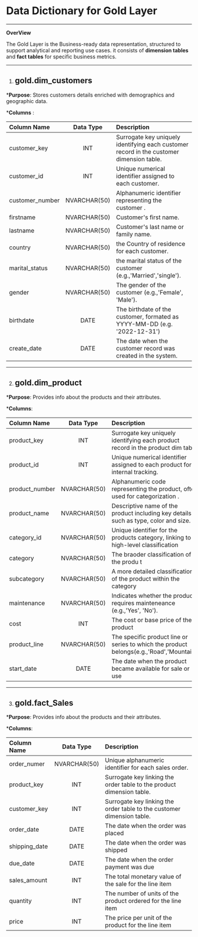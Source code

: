 # Data Dictionary for Gold Layer
----

**OverView**

The Gold Layer is the Business-ready data representation, structured to support analytical and reporting use cases. it consists 
of **dimension tables** and **fact tables** for specific business metrics.

----

1. ## gold.dim_customers

 ***Purpose**: Stores customers details enriched with demographics and geographic data.
 
 ***Columns** : 

| Column Name   | Data Type   | Description                                                                                  |
|:--------------|:-----------:| :-----------------------------------------------------------------------------------         |
|customer_key   | INT         | Surrogate key uniquely identifying each customer record in the customer dimension table.     |
|customer_id    | INT         | Unique numerical identifier assigned to each customer.                                       |
|customer_number| NVARCHAR(50)| Alphanumeric identifier representing the customer .                                          |
|firstname      | NVARCHAR(50)| Customer's first name.                                                                       |
|lastname       | NVARCHAR(50)| Customer's last name or family name.                                                         |
|country        | NVARCHAR(50)| the Country of residence for each customer.                                                  |
|marital_status | NVARCHAR(50)| the marital status of the customer (e.g.,'Married','single').                                |
|gender         | NVARCHAR(50)| The gender of the customer  (e.g.,'Female', 'Male').                                         |
|birthdate      | DATE        | The birthdate of the customer, formated as YYYY-MM-DD (e.g. '2022-12-31')                    |
|create_date    | DATE        | The date when the customer record was created in the system.                                 |

----

2. ## gold.dim_product

 ***Purpose**: Provides info about the products and their attributes.
 
 ***Columns**: 

| Column Name   | Data Type   | Description                                                                                  |
|:--------------|:-----------:|:----------------------------------------------------------------------------------           |
|product_key    | INT         | Surrogate key uniquely identifying each product record in the product dim table.             |
|product_id     | INT         | Unique numerical identifier assigned to each product for internal tracking.                  |
|product_number | NVARCHAR(50)| Alphanumeric code representing the product, often used for categorization .                  |
|product_name   | NVARCHAR(50)| Descriptive name of the product including key details such as type, color and size.          |
|category_id    | NVARCHAR(50)| Unique identifier for the products category, linking to its high-level classification        |
|category       | NVARCHAR(50)| The braoder classification of the produ t                                                    |
|subcategory    | NVARCHAR(50)| A more detailed classification of the product within the category                            |
|maintenance    | NVARCHAR(50)| Indicates whether the product requires mainteneance  (e.g.,'Yes', 'No').                     |
|cost           | INT         | The cost or base price of the product                                                        |
|product_line   | NVARCHAR(50)| The specific product line or series to which the product belongs(e.g.,'Road','Mountain')     |
|start_date     | DATE        | The date when the product became available for sale or use                                   |

----

3. ## gold.fact_Sales
 ***Purpose**: Provides info about the products and their attributes.
 
 ***Columns**: 

| Column Name   | Data Type   | Description                                                                                  |
|:--------------|:-----------:|:----------------------------------------------------------------------------------           |
|order_numer    | NVARCHAR(50)| Unique alphanumeric identifier for each sales order.                                         |
|product_key    | INT         | Surrogate key linking the order table to the product dimension table.                        |
|customer_key   | INT         | Surrogate key linking the order table to the customer dimension table.                       |
|order_date     | DATE        | The date when the order was placed                                                           |
|shipping_date  | DATE        | The date when the order was shipped                                                          |
|due_date       | DATE        | The date when the order payment was due                                                      |
|sales_amount   | INT         | The total monetary value of the sale for the line item                                       |
|quantity       | INT         | The number of units of the product ordered for the line item                                 |
|price          | INT         | The price per unit of the product for the line item                                          |







